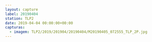```yaml
---
layout: capture
label: 20190404
station: TLP2
date: 2019-04-04 00:00:00+00:00
capturas:
  - imagem: TLP2/2019/201904/20190404/M20190405_072555_TLP_2P.jpg
---
```

